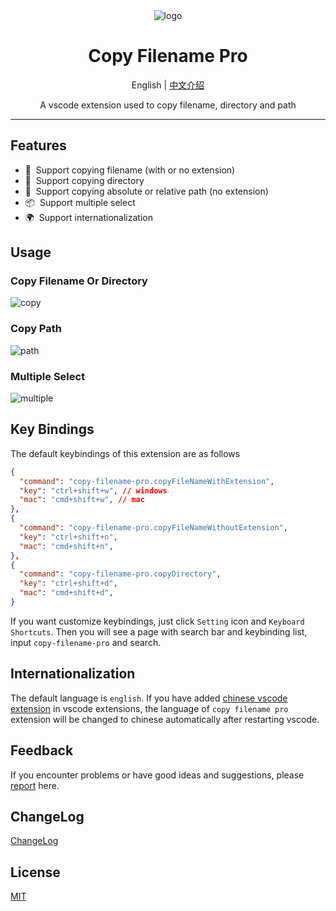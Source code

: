 <div align="center">
  <img src="https://github.com/user-attachments/assets/90dc92f3-ef25-419d-8173-6d3dfe7c0e83" alt="logo" />
  <h1>Copy Filename Pro</h1>
  <p>
    <span>English</span> | 
    <a href="https://github.com/chouchouji/copy-filename-pro/blob/main/README.zh-CN.md">中文介绍</a>
  </p>
  <p>A vscode extension used to copy filename, directory and path</p>
</div>

---

## Features

- 📝 &nbsp;Support copying filename (with or no extension)
- 📖 &nbsp;Support copying directory
- 🌈 &nbsp;Support copying absolute or relative path (no extension)
- 📦 &nbsp;Support multiple select
- 🌍 &nbsp;Support internationalization

## Usage

### Copy Filename Or Directory

![copy](https://github.com/user-attachments/assets/c58b2ec5-36d4-4e62-b3fc-c33b49abc792)

### Copy Path

![path](https://github.com/user-attachments/assets/e61bf821-7a8a-4075-bcdf-db5f613eb621)

### Multiple Select

![multiple](https://github.com/user-attachments/assets/168115ed-87ca-4d82-91bc-fd5a18c0f086)

## Key Bindings

The default keybindings of this extension are as follows

```json
{
  "command": "copy-filename-pro.copyFileNameWithExtension",
  "key": "ctrl+shift+w", // windows
  "mac": "cmd+shift+w", // mac
},
{
  "command": "copy-filename-pro.copyFileNameWithoutExtension",
  "key": "ctrl+shift+n",
  "mac": "cmd+shift+n",
},
{
  "command": "copy-filename-pro.copyDirectory",
  "key": "ctrl+shift+d",
  "mac": "cmd+shift+d",
}
```

If you want customize keybindings, just click `Setting` icon and `Keyboard Shortcuts`. Then you will see a page with search bar and keybinding list, input `copy-filename-pro` and search.

## Internationalization

The default language is `english`. If you have added [chinese vscode extension](https://marketplace.visualstudio.com/items?itemName=MS-CEINTL.vscode-language-pack-zh-hans) in vscode extensions, the language of `copy filename pro` extension will be changed to chinese automatically after restarting vscode.

## Feedback

If you encounter problems or have good ideas and suggestions, please [report](https://github.com/chouchouji/copy-filename-pro/issues) here.

## ChangeLog

[ChangeLog](CHANGELOG.md)

## License

[MIT](LICENSE)
